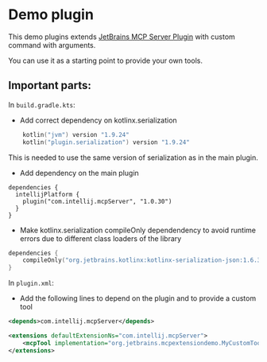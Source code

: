 # Demo plugin

This demo plugins extends [JetBrains MCP Server Plugin](https://github.com/JetBrains/mcp-server-plugin) with custom command with arguments.

You can use it as a starting point to provide your own tools.

## Important parts:
In `build.gradle.kts`:

* Add correct dependency on kotlinx.serialization
```kotlin
    kotlin("jvm") version "1.9.24"
    kotlin("plugin.serialization") version "1.9.24"
```
This is needed to use the same version of serialization as in the main plugin.
* Add dependency on the main plugin 
```
dependencies {
  intellijPlatform {
    plugin("com.intellij.mcpServer", "1.0.30")
  }
}
```
* Make kotlinx.serialization compileOnly dependendency to avoid runtime errors due to different class loaders of the library
```kotlin
dependencies {
    compileOnly("org.jetbrains.kotlinx:kotlinx-serialization-json:1.6.3")
}
```

In `plugin.xml`:
* Add the following lines to depend on the plugin and to provide a custom tool
```xml
<depends>com.intellij.mcpServer</depends>

<extensions defaultExtensionNs="com.intellij.mcpServer">
    <mcpTool implementation="org.jetbrains.mcpextensiondemo.MyCustomTool"/>
</extensions>
```

